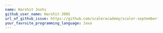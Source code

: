 ```yaml
---
name: Harshit Joshi
github_user_name: Harshit-3905
url_of_github_issue: https://github.com/scaleracademy/scaler-september-open-source-challenge/issues/369
your_favroite_programming_language: Java
---
```

